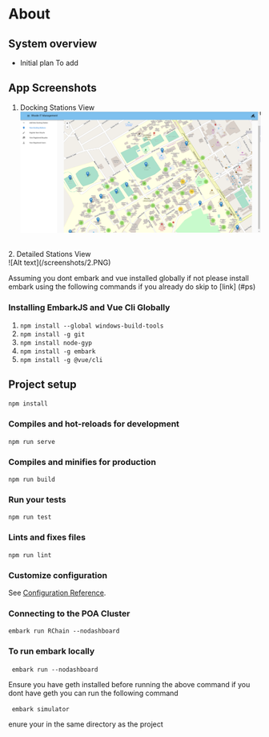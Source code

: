 # About


## System overview
- Initial plan
To add


## App Screenshots
1. Docking Stations View <br />
![Alt text](/screenshots/1.PNG)
<br />
2. Detailed Stations View 
    <br />
    ![Alt text](/screenshots/2.PNG)

Assuming you dont embark and vue installed globally if not please install embark using the following commands if you already do skip to [link] (#ps)
### Installing EmbarkJS and Vue Cli Globally
1. ``npm install --global windows-build-tools`` 
2. ``npm install -g git``
3. ``npm install node-gyp``
4. ``npm install -g embark``
5.   ``npm install -g @vue/cli``

## <a name="ps"></a> Project setup 
```
npm install
```

### Compiles and hot-reloads for development
```
npm run serve
```

### Compiles and minifies for production
```
npm run build
```

### Run your tests
```
npm run test
```

### Lints and fixes files
```
npm run lint
```

### Customize configuration
See [Configuration Reference](https://cli.vuejs.org/config/).

### Connecting to the POA Cluster

```
embark run RChain --nodashboard
```

### To run embark locally
``` embark run --nodashboard```

Ensure you have geth installed before running the above command if you dont have geth you can run the following command

``` embark simulator```

enure your in the same directory as the project